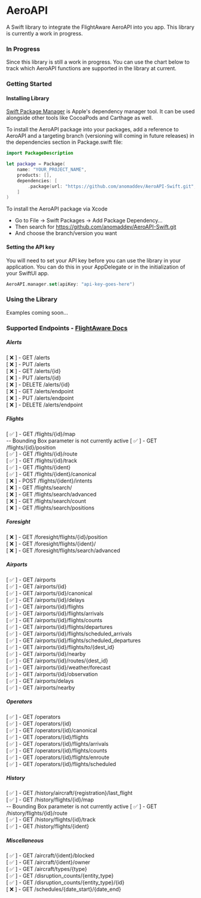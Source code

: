 # AeroAPI

A Swift library to integrate the FlightAware AeroAPI into you app. This library is currently a work in progress.

### In Progress
Since this library is still a work in progress. You can use the chart below to track which AeroAPI functions are supported in the library at current.

### Getting Started

#### Installing Library
[Swift Package Manager](https://swift.org/package-manager/) is Apple's dependency manager tool. It can be used alongside other tools like CocoaPods and Carthage as well.

To install the AeroAPI package into your packages, add a reference to AeroAPI and a targeting branch (versioning will coming in future releases) in the dependencies section in Package.swift file:
``` swift
import PackageDescription

let package = Package(
    name: "YOUR_PROJECT_NAME",
    products: [],
    dependencies: [
        .package(url: "https://github.com/anomaddev/AeroAPI-Swift.git", branch: "main")
    ]
)
```

To install the AeroAPI package via Xcode
- Go to File -> Swift Packages -> Add Package Dependency...
- Then search for https://github.com/anomaddev/AeroAPI-Swift.git
- And choose the branch/version you want

#### Setting the API key
You will need to set your API key before you can use the library in your application. You can do this in your AppDelegate or in the initialization of your SwiftUI app.

``` swift
AeroAPI.manager.set(apiKey: "api-key-goes-here")
```

### Using the Library

Examples coming soon...

### Supported Endpoints - [FlightAware Docs](https://www.flightaware.com/aeroapi/portal/documentation)

##### Alerts
[ ❌ ] - GET /alerts<br>
[ ❌ ] - PUT /alerts<br>
[ ❌ ] - GET /alerts/{id}<br>
[ ❌ ] - PUT /alerts/{id}<br>
[ ❌ ] - DELETE /alerts/{id}<br>
[ ❌ ] - GET /alerts/endpoint<br>
[ ❌ ] - PUT /alerts/endpoint<br>
[ ❌ ] - DELETE /alerts/endpoint<br>

##### Flights
[ ✅ ] - GET /flights/{id}/map<br>
        -- Bounding Box parameter is not currently active
[ ✅ ] - GET /flights/{id}/position<br>
[ ✅ ] - GET /flights/{id}/route<br>
[ ✅ ] - GET /flights/{id}/track<br>
[ ✅ ] - GET /flights/{ident}<br>
[ ✅ ] - GET /flights/{ident}/canonical<br>
[ ❌ ] - POST /flights/{ident}/intents<br>
[ ❌ ] - GET /flights/search/<br>
[ ❌ ] - GET /flights/search/advanced<br>
[ ❌ ] - GET /flights/search/count<br>
[ ❌ ] - GET /flights/search/positions<br>

##### Foresight
[ ❌ ] - GET /foresight/flights/{id}/position<br>
[ ❌ ] - GET /foresight/flights/{ident}/<br>
[ ❌ ] - GET /foresight/flights/search/advanced<br>

##### Airports
[ ✅ ] - GET /airports<br>
[ ✅ ] - GET /airports/{id}<br>
[ ✅ ] - GET /airports/{id}/canonical<br>
[ ✅ ] - GET /airports/{id}/delays<br>
[ ✅ ] - GET /airports/{id}/flights<br>
[ ✅ ] - GET /airports/{id}/flights/arrivals<br>
[ ✅ ] - GET /airports/{id}/flights/counts<br>
[ ✅ ] - GET /airports/{id}/flights/departures<br>
[ ✅ ] - GET /airports/{id}/flights/scheduled_arrivals<br>
[ ✅ ] - GET /airports/{id}/flights/scheduled_departures<br>
[ ✅ ] - GET /airports/{id}/flights/to/{dest_id}<br>
[ ✅ ] - GET /airports/{id}/nearby<br>
[ ✅ ] - GET /airports/{id}/routes/{dest_id}<br>
[ ✅ ] - GET /airports/{id}/weather/forecast<br>
[ ✅ ] - GET /airports/{id}/observation<br>
[ ✅ ] - GET /airports/delays<br>
[ ✅ ] - GET /airports/nearby<br>

##### Operators
[ ✅ ] - GET /operators<br>
[ ✅ ] - GET /operators/{id}<br>
[ ✅ ] - GET /operators/{id}/canonical<br>
[ ✅ ] - GET /operators/{id}/flights<br>
[ ✅ ] - GET /operators/{id}/flights/arrivals<br>
[ ✅ ] - GET /operators/{id}/flights/counts<br>
[ ✅ ] - GET /operators/{id}/flights/enroute<br>
[ ✅ ] - GET /operators/{id}/flights/scheduled<br>

##### History
[ ✅ ] - GET /history/aircraft/{registration}/last_flight<br>
[ ✅ ] - GET /history/flights/{id}/map<br>
        -- Bounding Box parameter is not currently active
[ ✅ ] - GET /history/flights/{id}/route<br>
[ ✅ ] - GET /history/flights/{id}/track<br>
[ ✅ ] - GET /history/flights/{ident}<br>

##### Miscellaneous
[ ✅ ] - GET /aircraft/{ident}/blocked<br>
[ ✅ ] - GET /aircraft/{ident}/owner<br>
[ ✅ ] - GET /aircraft/types/{type}<br>
[ ✅ ] - GET /disruption_counts/{entity_type}<br>
[ ✅ ] - GET /disruption_counts/{entity_type}/{id}<br>
[ ❌ ] - GET /schedules/{date_start}/{date_end}<br>
